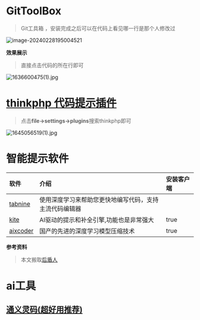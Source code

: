 



# GitToolBox

> Git工具箱 ，安装完成之后可以在代码上看见哪一行是那个人修改过

![image-20240228195004521](https://gitee.com/yaolliuyang/blogImages/raw/master/blogImages/image-20240228195004521.png)

**效果展示**

> 直接点击代码的所在行即可

![1636600475(1).jpg](https://gitee.com/yaolliuyang/blogImages/raw/master/blogImages/jqnl35iyCPfJrdD.png)





#  [thinkphp 代码提示插件](https://plugins.jetbrains.com/plugin/17038-thinkphp6-support/readme-zh)

> 点击**file->settings->plugins**搜索thinkphp即可



![1645056519(1).jpg](https://gitee.com/yaolliuyang/blogImages/raw/master/blogImages/FPU62mWsDu1G4Tq.png)

# 智能提示软件

| 软件                                    | 介绍                                                   | 安装客户端 |
| :-------------------------------------- | :----------------------------------------------------- | :--------- |
| [tabnine](https://www.tabnine.com/)     | 使用深度学习来帮助您更快地编写代码，支持主流代码编辑器 |            |
| [kite](https://www.kite.com/)           | AI驱动的提示和补全引擎,功能也是非常强大                | true       |
| [aixcoder](https://www.aixcoder.com/#/) | 国产的先进的深度学习模型压缩技术                       | true       |

**参考资料**

>本文搬取[后盾人](https://houdunren.gitee.io/note/soft/18%20%E6%99%BA%E8%83%BD%E6%8F%90%E7%A4%BA.html)

#  ai工具

## [通义灵码(超好用推荐)](https://tongyi.aliyun.com/lingma/download)